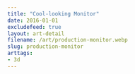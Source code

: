 ```yaml
---
title: "Cool-looking Monitor"
date: 2016-01-01
excludefeed: true
layout: art-detail
filename: /art/production-monitor.webp
slug: production-monitor
arttags:
- 3d
---
```

